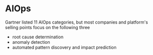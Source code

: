 # AIOps

Gartner listed 11 AIOps categories, but most companies and platform's selling points focus on the following three
- root cause determination 
- anomaly detection 
- automated pattern discovery and impact prediction
